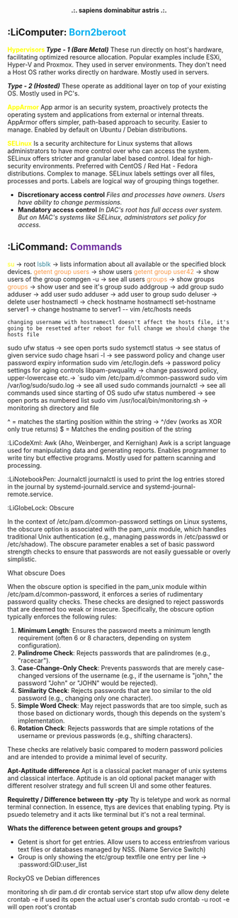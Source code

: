 **<center>.:. sapiens dominabitur astris .:. </center>**



## :LiComputer: <font color="#00b0f0">Born2beroot</font>

<font color="#ffff00"><b>Hypervisors </b></font>
***Type - 1 (Bare Metal)***
These run directly on host's hardware, facilitating optimized resource allocation. Popular examples include ESXi, Hyper-V and Proxmox. They used in server environments. They don't need a Host OS rather works directly on hardware. Mostly used in servers.

***Type - 2 (Hosted)***
These operate as additional layer on top of your existing OS. Mostly used in PC's. 

<font color="#ffff00"><b>AppArmor</b></font>
App armor is an security system, proactively protects the operating system and applications from external or internal threats. AppArmor offers simpler, path-based approach to security. Easier to manage. Enabled by default on Ubuntu / Debian distributions. 

<font color="#ffff00"><b>SELinux</b></font>
Is a security architecture for Linux systems that allows administrators to have more control over who can access the system. SELinux offers stricter and granular label based control. Ideal for high-security environments. Preferred with CentOS  / Red Hat - Fedora distributions. Complex to manage. SELinux labels settings over all files, processes and ports. Labels are logical way of grouping things together. 

- **Discretionary access control** 
	*Files and processes have owners. Users have ability to change permissions.* 
- **Mandatory access control**
	*In DAC's root has full access over system. But on MAC's systems like SELinux, administrators set policy for access.* 


## **:LiCommand: <font color="#7030a0">Commands</font>** 

<font color="#ffff00">su </font>-> root
<font color="#31859b">lsblk</font> -> lists information about all available or the specified block devices.
<font color="#f79646">getent group users </font>-> show users 
<font color="#f79646">getent group user42</font> -> show users of the group
compgen -u -> see all users 
<font color="#f79646">groups</font> -> show groups 
<font color="#f79646">groups</font> <username> -> show user and see it's group 
sudo addgroup <groupname> -> add group 
sudo adduser <username> -> add user 
sudo adduser <username> <groupname> -> add user to group
sudo deluser <username> -> delete user
hostnamectl  -> check hostname 
hostnamectl set-hostname server1 -> change hostname to server1  -- vim /etc/hosts  needs 

	changing username with hostnamectl doesn't affect the hosts file, it's going to be resetted after reboot for full change we should change the hosts file

sudo ufw status -> see open ports 
sudo systemctl status <servicename> -> see status of given service
sudo chage hsari -l -> see password policy  and change user password expiry information
sudo vim /etc/login.defs -> password policy settings for aging controls
libpam-pwquality -> change password policy, upper-lowercase etc.-> `sudo vim /etc/pam.d/common-password
sudo vim /var/log/sudo/sudo.log -> see all used sudo commands 
journalctl -> see all commands used since starting of OS
sudo ufw status numbered -> see open ports as numbered list 
sudo vim /usr/local/bin/monitoring.sh -> monitoring sh directory and file 

^ = matches the starting position within the string -> ^/dev (works as XOR only true returns)
$ = Matches the ending position of the string 

:LiCodeXml: Awk
(Aho, Weinberger, and Kernighan)
Awk is a script language used for manipulating data and generating reports. Enables programmer to write tiny but effective programs. Mostly used for pattern scanning and processing. 


:LiNotebookPen: Journalctl 
journalctl is used to print the log entries stored in the journal by systemd-journald.service and systemd-journal-remote.service.


:LiGlobeLock: Obscure 

In the context of /etc/pam.d/common-password settings on Linux systems, the obscure option is associated with the pam_unix module, which handles traditional Unix authentication (e.g., managing passwords in /etc/passwd or /etc/shadow). The obscure parameter enables a set of basic password strength checks to ensure that passwords are not easily guessable or overly simplistic.

What obscure Does

When the obscure option is specified in the pam_unix module within /etc/pam.d/common-password, it enforces a series of rudimentary password quality checks. These checks are designed to reject passwords that are deemed too weak or insecure. Specifically, the obscure option typically enforces the following rules:

1. **Minimum Length**: Ensures the password meets a minimum length requirement (often 6 or 8 characters, depending on system configuration).
2. **Palindrome Check**: Rejects passwords that are palindromes (e.g., "racecar").
3. **Case-Change-Only Check**: Prevents passwords that are merely case-changed versions of the username (e.g., if the username is "john," the password "John" or "JOHN" would be rejected).
4. **Similarity Check**: Rejects passwords that are too similar to the old password (e.g., changing only one character).
5. **Simple Word Check**: May reject passwords that are too simple, such as those based on dictionary words, though this depends on the system's implementation.
6. **Rotation Check**: Rejects passwords that are simple rotations of the username or previous passwords (e.g., shifting characters).

These checks are relatively basic compared to modern password policies and are intended to provide a minimal level of security.





**Apt-Aptitude difference** 
Apt is a classical packet manager of unix systems and classical interface. Aptitude is an old optional packet manager with different resolver strategy and full screen UI and some other features. 

**Requiretty / Difference between tty -pty** 
Tty is teletype and work as normal terminal connection. In essence, ttys are devices that enabling typing.  Pty is psuedo telemetry and it acts like terminal but it's not a real terminal. 

**Whats the difference between getent groups and groups?** 
- Getent is short for get entries. Allow users to access entriesfrom various text files or databases managed by NSS. (Name Service Switch) 
- Group is only showing the etc/group textfile one entry per line -> <groupname>:password:GID:user_list  


RockyOS ve Debian differences



monitoring sh dir 
pam.d dir
crontab service start stop
ufw allow deny delete 
crontab -e if used its open the actual user's crontab 
sudo crontab -u root -e will open root's crontab 



